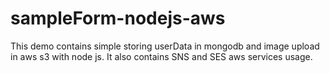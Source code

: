 # sampleForm-nodejs-aws
This demo contains simple storing userData in mongodb and image upload in aws s3 with node js. 
It also contains SNS and SES  aws services usage. 
